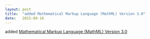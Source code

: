 ```yaml
---
layout: post
title:  "added Mathematical Markup Language (MathML) Version 3.0"
date:   2015-09-16
---
```


added <a href="http://www.w3.org/TR/MathML3/">Mathematical Markup Language (MathML) Version 3.0</a>